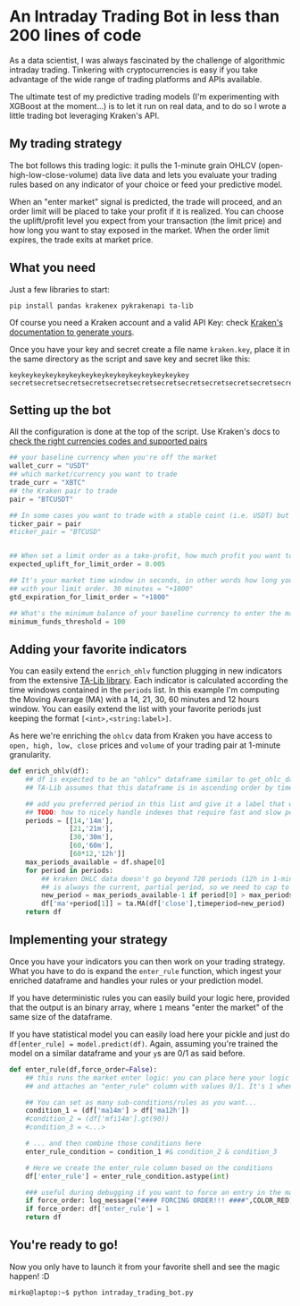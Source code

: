 # An Intraday Trading Bot in less than 200 lines of code

As a data scientist, I was always fascinated by the challenge of algorithmic intraday trading. Tinkering with cryptocurrencies is easy if you take advantage of the wide range of trading platforms and APIs available.

The ultimate test of my predictive trading models (I'm experimenting with XGBoost at the moment...) is to let it run on real data, and to do so I wrote a little trading bot leveraging Kraken's API.

## My trading strategy
The bot follows this trading logic: it pulls the 1-minute grain OHLCV (open-high-low-close-volume) data live data and lets you evaluate your trading rules based on any indicator of your choice or feed your predictive model.

When an "enter market" signal is predicted, the trade will proceed, and an order limit will be placed to take your profit if it is realized. You can choose the uplift/profit level you expect from your transaction (the limit price) and how long you want to stay exposed in the market. When the order limit expires, the trade exits at market price. 

## What you need
Just a few libraries to start:
```
pip install pandas krakenex pykrakenapi ta-lib
```
Of course you need a Kraken account and a valid API Key: check [Kraken's documentation to generate yours](https://support.kraken.com/hc/en-us/articles/360000919966-How-to-create-an-API-key).

Once you have your key and secret create a file name `kraken.key`, place it in the same directory as the script and save key and secret like this:
```
keykeykeykeykeykeykeykeykeykeykeykeykeykeykey
secretsecretsecretsecretsecretsecretsecretsecretsecretsecretsecretsecretsecretsecretsecretsecretsecretsecret
```

## Setting up the bot
All the configuration is done at the top of the script. Use Kraken's docs to [check the right currencies codes and supported pairs](https://support.kraken.com/hc/en-us/articles/201893658-Currency-pairs-available-for-trading-on-Kraken)

```python
## your baseline currency when you're off the market
wallet_curr = "USDT"
## which market/currency you want to trade
trade_curr = "XBTC"
## the Kraken pair to trade
pair = "BTCUSDT"

## In some cases you want to trade with a stable coint (i.e. USDT) but follow the fiat ticker
ticker_pair = pair
#ticker_pair = "BTCUSD"


## When set a limit order as a take-profit, how much profit you want to take? (0.01 = 1%)
expected_uplift_for_limit_order = 0.005

## It's your market time window in seconds, in other words how long you want to stay on the market
## with your limit order. 30 minutes = "+1800"
gtd_expiration_for_limit_order = "+1800"

## What's the minimum balance of your baseline currency to enter the market
minimum_funds_threshold = 100

```

## Adding your favorite indicators
You can easily extend the `enrich_ohlv` function plugging in new indicators from the extensive [TA-Lib library](https://ta-lib.github.io/ta-lib-python/). 
Each indicator is calculated according the time windows contained in the `periods` list. In this example I'm computing the Moving Average (MA) with a 14, 21, 30, 60 minutes and 12 hours window. You can easily extend the list with your favorite periods just keeping the format `[<int>,<string:label>]`. 

As here we're enriching the `ohlcv` data from Kraken you have access to `open, high, low, close` prices and `volume` of your trading pair at 1-minute granularity. 

```python
def enrich_ohlv(df):
    ## df is expected to be an "ohlcv" dataframe similar to get_ohlc_data's output. 
    ## TA-Lib assumes that this dataframe is in ascending order by time to calculate your indexes

    ## add you preferred period in this list and give it a label that will be used as suffix 
    ## TODO: how to nicely handle indexes that require fast and slow periods?
    periods = [[14,'14m'],
               [21,'21m'],
               [30,'30m'],
               [60,'60m'],
               [60*12,'12h']]
    max_periods_available = df.shape[0]
    for period in periods:
        ## kraken OHLC data doesn't go beyond 720 periods (12h in 1-minute grain) and the last 
        ## is always the current, partial period, so we need to cap to the max number of available periods.
        new_period = max_periods_available-1 if period[0] > max_periods_available-1 else period[0]
        df['ma'+period[1]] = ta.MA(df['close'],timeperiod=new_period)
    return df
```

## Implementing your strategy
Once you have your indicators you can then work on your trading strategy. What you have to do is expand the `enter_rule` function, which ingest your enriched dataframe and handles your rules or your prediction model.

If you have deterministic rules you can easily build your logic here, provided that the output is an binary array, where `1` means "enter the market" of the same size of the dataframe.

If you have statistical model you can easily load here your pickle and just do `df[enter_rule] = model.predict(df)`. Again, assuming you're trained the model on a similar dataframe and your `y`s are 0/1 as said before. 

```python
def enter_rule(df,force_order=False):
    ## this runs the market enter logic: you can place here your logic that consumes the enriched (with your indexes) ohlcv dataframe
    ## and attaches an "enter_rule" column with values 0/1. It's 1 when you want to trigger an order

    ## You can set as many sub-conditions/rules as you want...
    condition_1 = (df['ma14m'] > df['ma12h'])
    #condition_2 = (df['mfi14m'].gt(90))
    #condition_3 = <...>

    # ... and then combine those conditions here
    enter_rule_condition = condition_1 #& condition_2 & condition_3

    # Here we create the enter_rule column based on the conditions
    df['enter_rule'] = enter_rule_condition.astype(int)

    ### useful during debugging if you want to force an entry in the market
    if force_order: log_message("#### FORCING ORDER!!! ####",COLOR_RED)
    if force_order: df['enter_rule'] = 1
    return df
```

## You're ready to go!
Now you only have to launch it from your favorite shell and see the magic happen! :D 

```console
mirko@laptop:~$ python intraday_trading_bot.py
```
